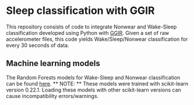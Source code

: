 # Sleep classification with GGIR

This repository consists of code to integrate Nonwear and Wake-Sleep classification developed using Python with [GGIR](https://cran.r-project.org/web/packages/GGIR/index.html). Given a set of raw accelerometer files, this code yields Wake/Sleep/Nonwear classification for every 30 seconds of data. 

## Machine learning models
The Random Forests models for Wake-Sleep and Nonwear classification can be found [here](https://doi.org/10.5281/zenodo.3752645
). 
** NOTE: **
These models were trained with scikit-learn version 0.22.1. Loading these models with other scikit-learn versions can cause incompatibility errors/warnings.
